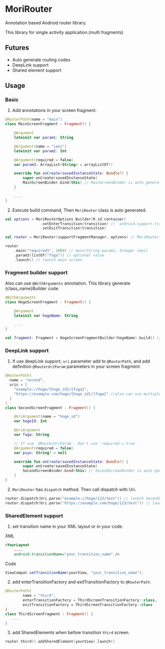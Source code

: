 # MoriRouter
Annotation based Android router library.

This library for single activity application.(multi fragments)

## Futures
- Auto generate routing codes
- DeepLink support
- Shared element support

## Usage
### Basic

1. Add annotations in your screen fragment.

```kotlin
@RouterPath(name = "main")
class MainScreenFragment : Fragment() {

    @Argument
    lateinit var param1: String

    @Argument(name = "ieei")
    lateinit var param2: Int

    @Argument(required = false)
    var param3: ArrayList<String> = arrayListOf()

    override fun onCreate(savedInstanceState: Bundle?) {
        super.onCreate(savedInstanceState)
        MainScreenBinder.bind(this) // MainScreenBinder is auto generated class.
    }

    ....
}
```

2. Execute build command, Then `MoriRouter` class is auto generated.

```kotlin
val options = MoriRouterOptions.Builder(R.id.container)
                .setEnterTransition(transition) // `android.support.transition` or `android.transition`
                .setExitTransition(transition)

val router = MoriRouter(supportFragmentManager, options) // MoriRouter is auto generated class.

router
    .main("required1", 1000) // main(String param1, Integer ieei)
    .param3(listOf("fuga")) // optional value
    .launch() // launch main screen
```

### Fragment builder support
Also can use `@WithArguments` annotation.
This library generate {class_name}Builder code.

```kotlin
@WithArguments
class HogeScreenFragment : Fragment() {

    @Argument
    lateinit var hogeName: String

    ....
}
```

```kotlin
val fragment: Fragment = HogeScreenFragmentBuilder(hogeName).build() // HogeScreenFragmentBuilder is auto generated class
```

### DeepLink support
1. If use deepLink support, `uri` parameter add to `@RouterPath`, and add definition `@RouterUriParam` parameters in your screen fragment.

```kotlin
@RouterPath(
  name = "second",
  uris = [
    "example://hoge/{hoge_id}/{fuga}",
    "https://example.com/hoge/{hoge_id}/{fuga}" //also can use multiple uri
  ]
)
class SecondScreenFragment : Fragment() {

    @UriArgument(name = "hoge_id")
    var hogeId: Int

    @UriArgument
    var fuga: String

    // If use `@RouterUriParam`, Don't use `required = true`.
    @Argument(required = false)
    var piyo: String? = null

    override fun onCreate(savedInstanceState: Bundle?) {
        super.onCreate(savedInstanceState)
        SecondScreenBinder.bind(this) // SecondScreenBinder is auto generated class.
    }
}
```

2. `MoriRouter` has `dispatch` method. Then call dispatch with Uri.

```kotlin
router.dispatch(Uri.parse("example://hoge/123/test")) // launch SecondScreenFragment (hogeId = 123, fuga=test)
router.dispatch(Uri.parse("https://example.com/hoge/123/test")) // launch SecondScreenFragment (hogeId = 123, fuga=test)
```

### SharedElement support
1. set transition name in your XML layout or in your code.

XML

```xml
<YourLayout
    ....
    android:transitionName="your_transition_name" />
```

Code

```java
ViewCompat.setTransitionName(yourView, "your_transition_name");
```

2. add enterTransitionFactory and exitTransitionFactory to `@RouterPath`.

```kotlin
@RouterPath(
        name = "third",
        enterTransitionFactory = ThirdScreenTransitionFactory::class,
        exitTransitionFactory = ThirdScreenTransitionFactory::class
)
class ThirdScreenFragment : Fragment() {
   ....
}
```

3. add SharedElements when before transition `third` screen.

```kotlin
router.third().addSharedElement(yourView).launch()
```